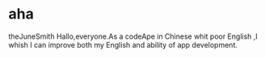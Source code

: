 # aha
theJuneSmith
Hallo,everyone.As a codeApe in Chinese whit poor English ,I whish I can improve both my English and ability of app development.
